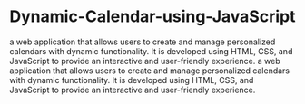 # Dynamic-Calendar-using-JavaScript
 a web application that allows users to create and manage personalized calendars with dynamic functionality. 
 It is developed using HTML, CSS, and JavaScript to provide an interactive and user-friendly experience.
 a web application that allows users to create and manage personalized calendars with dynamic functionality. 
 It is developed using HTML, CSS, and JavaScript to provide an interactive and user-friendly experience.

